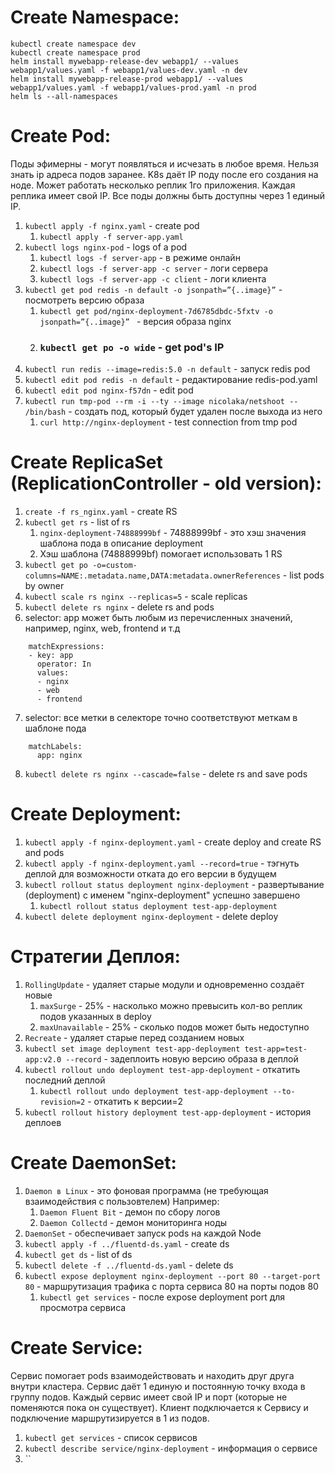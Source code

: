 # Create Namespace:
```
kubectl create namespace dev
kubectl create namespace prod
helm install mywebapp-release-dev webapp1/ --values webapp1/values.yaml -f webapp1/values-dev.yaml -n dev
helm install mywebapp-release-prod webapp1/ --values webapp1/values.yaml -f webapp1/values-prod.yaml -n prod
helm ls --all-namespaces
```

# Create Pod:
Поды эфимерны - могут появляться и исчезать в любое время. 
Нельзя знать ip адреса подов заранее. K8s даёт IP поду после его создания на ноде.
Может работать несколько реплик 1го приложения. Каждая реплика имеет свой IP.
Все поды должны быть доступны через 1 единый IP. 
1. `kubectl apply -f nginx.yaml` - create pod
    1. `kubectl apply -f server-app.yaml`
2. `kubectl logs nginx-pod` - logs of a pod
    1. `kubectl logs -f server-app` - в режиме онлайн
    2. `kubectl logs -f server-app -c server` - логи сервера
    3. `kubectl logs -f server-app -c client` - логи клиента
3. `kubectl get pod redis -n default -o jsonpath=”{..image}”` - посмотреть версию образа
    1. `kubectl get pod/nginx-deployment-7d6785dbdc-5fxtv -o jsonpath=”{..image}” ` - версия образа nginx
    2. ### `kubectl get po -o wide` - get pod's IP
4. `kubectl run redis --image=redis:5.0 -n default` - запуск redis pod
5. `kubectl edit pod redis -n default` - редактирование redis-pod.yaml
6. `kubectl edit pod nginx-f57dn` - edit pod
7. `kubectl run tmp-pod --rm -i --ty --image nicolaka/netshoot -- /bin/bash` - создать под, который будет удален после выхода из него
    1. `curl http://nginx-deployment` - test connection from tmp pod


# Create ReplicaSet (ReplicationController - old version):
1. `create -f rs_nginx.yaml` - create RS
2. `kubectl get rs` - list of rs
    1. `nginx-deployment-74888999bf` - 74888999bf - это хэш значения шаблона пода в описание deployment
    2. Хэш шаблона (74888999bf) помогает использовать 1 RS
3. `kubectl get po -o=custom-columns=NAME:.metadata.name,DATA:metadata.ownerReferences` - list pods by owner
4. `kubectl scale rs nginx --replicas=5` - scale replicas
5. `kubectl delete rs nginx` - delete rs and pods
6. selector: app может быть любым из перечисленных значений, например, nginx, web, frontend и т.д
```
    matchExpressions:
    - key: app
      operator: In
      values:
      - nginx
      - web
      - frontend
```
7. selector: все метки в селекторе точно соответствуют меткам в шаблоне пода
```
    matchLabels:
      app: nginx
```
8. `kubectl delete rs nginx --cascade=false` - delete rs and save pods

# Create Deployment:
1. `kubectl apply -f nginx-deployment.yaml` - create deploy and create RS and pods
2. `kubectl apply -f nginx-deployment.yaml --record=true` - тэгнуть деплой для возможности отката до его версии в будущем
3. `kubectl rollout status deployment nginx-deployment` - развертывание (deployment) с именем "nginx-deployment" успешно завершено
    1. `kubectl rollout status deployment test-app-deployment`
4. `kubectl delete deployment nginx-deployment` - delete deploy
# Стратегии Деплоя:
1. `RollingUpdate` - удаляет старые модули и одновременно создаёт новые
    1. `maxSurge` - 25% - насколько можно превысить кол-во реплик подов указанных в deploy
    2. `maxUnavailable` - 25% - сколько подов может быть недоступно
2. `Recreate` - удаляет старые перед созданием новых
3. `kubectl set image deployment test-app-deployment test-app=test-app:v2.0 --record` - задеплоить новую версию образа в деплой
4. `kubectl rollout undo deployment test-app-deployment` - откатить последний деплой
    1. `kubectl rollout undo deployment test-app-deployment --to-revision=2` - откатить к версии=2
5. `kubectl rollout history deployment test-app-deployment` - история деплоев


# Create DaemonSet:
1. `Daemon в Linux` - это фоновая программа (не требующая взаимодействия с пользовтелем)
    Например:
    1. `Daemon Fluent Bit` - демон по сбору логов
    2. `Daemon Collectd` - демон мониторинга ноды
2. `DaemonSet` - обеспечивает запуск pods на каждой Node
3. `kubectl apply -f ../fluentd-ds.yaml` - create ds
4. `kubectl get ds` - list of ds
5. `kubectl delete -f ../fluentd-ds.yaml` - delete ds
6. `kubectl expose deployment nginx-deployment --port 80 --target-port 80` - маршрутизация трафика с порта сервиса 80 на порты подов 80
    1. `kubectl get services` - после expose deployment port для просмотра сервиса


# Create Service:
Сервис помогает pods взаимодействовать и находить друг друга внутри кластера.
Сервис даёт 1 единую и постоянную точку входа в группу подов.
Каждый сервис имеет свой IP и порт (которые не поменяются пока он существует).
Клиент подключается к Сервису и подключение маршрутизируется в 1 из подов.
1. `kubectl get services` - список сервисов
2. `kubectl describe service/nginx-deployment` - информация о сервисе
3. ``